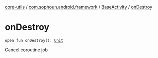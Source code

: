 [core-utils](../../index.md) / [com.sophoun.android.framework](../index.md) / [BaseActivity](index.md) / [onDestroy](./on-destroy.md)

# onDestroy

`open fun onDestroy(): `[`Unit`](https://kotlinlang.org/api/latest/jvm/stdlib/kotlin/-unit/index.html)

Cancel coroutine job

